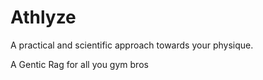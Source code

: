 # Athlyze
A practical and scientific approach towards your physique.

A Gentic Rag for all you gym bros
